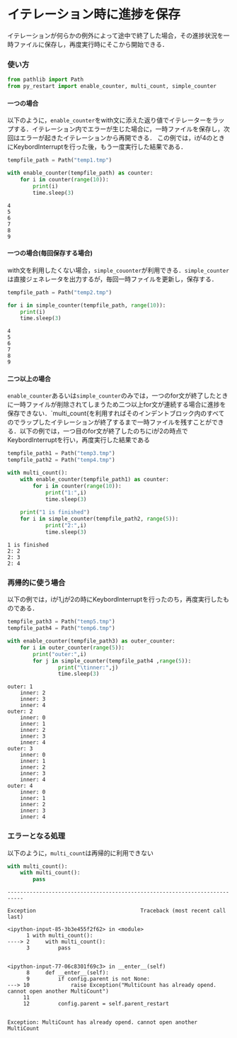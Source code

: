 # イテレーション時に進捗を保存
イテレーションが何らかの例外によって途中で終了した場合，その進捗状況を一時ファイルに保存し，再度実行時にそこから開始できる．

### 使い方

```python
from pathlib import Path
from py_restart import enable_counter, multi_count, simple_counter
```

#### 一つの場合 

以下のように，`enable_counter`をwith文に添えた返り値でイテレーターをラップする．イテレーション内でエラーが生じた場合に，一時ファイルを保存し，次回はエラーが起きたイテレーションから再開できる．
この例では，iが4のときにKeybordInterruptを行った後，もう一度実行した結果である．


```python
tempfile_path = Path("temp1.tmp")

with enable_counter(tempfile_path) as counter:
    for i in counter(range(10)):
        print(i)
        time.sleep(3)
```

    4
    5
    6
    7
    8
    9
    

#### 一つの場合(毎回保存する場合) 

with文を利用したくない場合，`simple_couonter`が利用できる．`simple_counter`は直接ジェネレータを出力するが，毎回一時ファイルを更新し，保存する．


```python
tempfile_path = Path("temp2.tmp")

for i in simple_counter(tempfile_path, range(10)):
    print(i)
    time.sleep(3)
```

    4
    5
    6
    7
    8
    9
    

#### 二つ以上の場合 

`enable_counter`あるいは`simple_counter`のみでは，一つのfor文が終了したときに一時ファイルが削除されてしまうため二つ以上for文が連続する場合に進捗を保存できない．`multi_count{を利用すればそのインデントブロック内のすべてのでラップしたイテレーションが終了するまで一時ファイルを残すことができる．以下の例では，一つ目のfor文が終了したのちにiが2の時点でKeybordInterruptを行い，再度実行した結果である


```python
tempfile_path1 = Path("temp3.tmp")
tempfile_path2 = Path("temp4.tmp")

with multi_count():
    with enable_counter(tempfile_path1) as counter:
        for i in counter(range(10)):
            print("1:",i)
            time.sleep(3)
            
    print("1 is finished")
    for i in simple_counter(tempfile_path2, range(5)):
            print("2:",i)
            time.sleep(3)
```

    1 is finished
    2: 2
    2: 3
    2: 4
    

### 再帰的に使う場合 

以下の例では，iが1,jが2の時にKeybordInterruptを行ったのち，再度実行したものである．


```python
tempfile_path3 = Path("temp5.tmp")
tempfile_path4 = Path("temp6.tmp")

with enable_counter(tempfile_path3) as outer_counter:
    for i in outer_counter(range(5)):
        print("outer:",i)
        for j in simple_counter(tempfile_path4 ,range(5)):
                print("\tinner:",j)
                time.sleep(3)
```

    outer: 1
    	inner: 2
    	inner: 3
    	inner: 4
    outer: 2
    	inner: 0
    	inner: 1
    	inner: 2
    	inner: 3
    	inner: 4
    outer: 3
    	inner: 0
    	inner: 1
    	inner: 2
    	inner: 3
    	inner: 4
    outer: 4
    	inner: 0
    	inner: 1
    	inner: 2
    	inner: 3
    	inner: 4
    

###  エラーとなる処理

以下のように，`multi_count`は再帰的に利用できない


```python
with multi_count():
    with multi_count():
        pass
```


    ---------------------------------------------------------------------------

    Exception                                 Traceback (most recent call last)

    <ipython-input-85-3b3e455f2f62> in <module>
          1 with multi_count():
    ----> 2     with multi_count():
          3         pass
    

    <ipython-input-77-06c8301f69c3> in __enter__(self)
          8     def __enter__(self):
          9         if config.parent is not None:
    ---> 10             raise Exception("MultiCount has already opend. cannot open another MultiCount")
         11 
         12         config.parent = self.parent_restart
    

    Exception: MultiCount has already opend. cannot open another MultiCount


